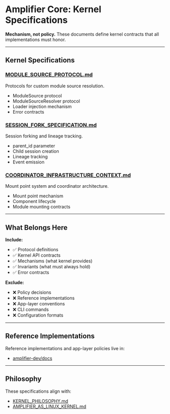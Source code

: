 # Amplifier Core: Kernel Specifications

**Mechanism, not policy.** These documents define kernel contracts that all implementations must honor.

---

## Kernel Specifications

### [MODULE_SOURCE_PROTOCOL.md](./MODULE_SOURCE_PROTOCOL.md)

Protocols for custom module source resolution.

- ModuleSource protocol
- ModuleSourceResolver protocol
- Loader injection mechanism
- Error contracts

### [SESSION_FORK_SPECIFICATION.md](./SESSION_FORK_SPECIFICATION.md)

Session forking and lineage tracking.

- parent_id parameter
- Child session creation
- Lineage tracking
- Event emission

### [COORDINATOR_INFRASTRUCTURE_CONTEXT.md](./COORDINATOR_INFRASTRUCTURE_CONTEXT.md)

Mount point system and coordinator architecture.

- Mount point mechanism
- Component lifecycle
- Module mounting contracts

---

## What Belongs Here

**Include:**
- ✅ Protocol definitions
- ✅ Kernel API contracts
- ✅ Mechanisms (what kernel provides)
- ✅ Invariants (what must always hold)
- ✅ Error contracts

**Exclude:**
- ❌ Policy decisions
- ❌ Reference implementations
- ❌ App-layer conventions
- ❌ CLI commands
- ❌ Configuration formats

---

## Reference Implementations

Reference implementations and app-layer policies live in:
- [amplifier-dev/docs](https://github.com/microsoft/amplifier-dev/tree/main/docs)

---

## Philosophy

These specifications align with:
- [KERNEL_PHILOSOPHY.md](https://github.com/microsoft/amplifier-dev/blob/main/docs/context/KERNEL_PHILOSOPHY.md)
- [AMPLIFIER_AS_LINUX_KERNEL.md](https://github.com/microsoft/amplifier-dev/blob/main/docs/AMPLIFIER_AS_LINUX_KERNEL.md)
